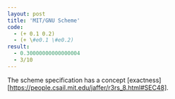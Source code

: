 ```yaml
---
layout: post
title: 'MIT/GNU Scheme'
code:
  - (+ 0.1 0.2)
  - (+ \#e0.1 \#e0.2)
result:
  - 0.30000000000000004
  - 3/10
---
```


The scheme specification has a concept [exactness][https://people.csail.mit.edu/jaffer/r3rs_8.html#SEC48].